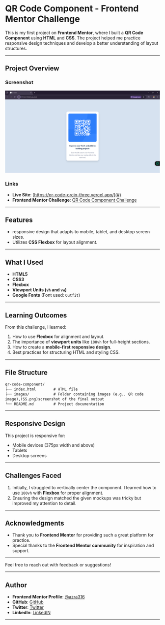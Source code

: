 
# **QR Code Component - Frontend Mentor Challenge**

This is my first project on **Frontend Mentor**, where I built a **QR Code Component** using **HTML** and **CSS**. The project helped me practice responsive design techniques and develop a better understanding of layout structures.

---

## **Project Overview**

### **Screenshot**
![QR Code Component](./images/SS.png) 

### **Links**
- **Live Site**: [https://qr-code-orcin-three.vercel.app/](#) 
- **Frontend Mentor Challenge**: [QR Code Component Challenge](https://www.frontendmentor.io/challenges/qr-code-component-iux_sIO_H) 

---

## **Features**
-  responsive design that adapts to mobile, tablet, and desktop screen sizes.
- Utilizes **CSS Flexbox** for layout alignment.

---

## **What I Used**
- **HTML5**
- **CSS3**
- **Flexbox**
- **Viewport Units (`vh` and `vw`)**
- **Google Fonts** (Font used: `Outfit`)

---

## **Learning Outcomes**
From this challenge, I learned:
1. How to use **Flexbox** for alignment and layout.
2. The importance of **viewport units** like `100vh` for full-height sections.
3. How to create a **mobile-first responsive design**.
4. Best practices for structuring HTML and styling CSS.

---

## **File Structure**
```
qr-code-component/
├── index.html        # HTML file
├── images/           # Folder containing images (e.g., QR code image),(SS.png)screenshot of the final output
└── README.md         # Project documentation
```

---

## **Responsive Design**
This project is responsive for:
- Mobile devices (375px width and above)
- Tablets
- Desktop screens

---

## **Challenges Faced**
1. Initially, I struggled to vertically center the component. I learned how to use `100vh` with **Flexbox** for proper alignment.
2. Ensuring the design matched the given mockups was tricky but improved my attention to detail.

---

## **Acknowledgments**
- Thank you to **Frontend Mentor** for providing such a great platform for practice.
- Special thanks to the **Frontend Mentor community** for inspiration and support.

---

Feel free to reach out with feedback or suggestions!

---

## **Author**
- **Frontend Mentor Profile**: [@azra316](https://www.frontendmentor.io/profile/azra316)
- **GitHub**: [GitHub](https://github.com/azra316)
- **Twitter**: [Twitter](https://x.com/Azra0369)
- **LinkedIn**: [LinkedIN](linkedin.com/in/azra-ah393)


---
